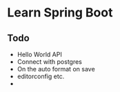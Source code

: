 # Learn Spring Boot

## Todo
- Hello World API
- Connect with postgres
- On the auto format on save
- editorconfig etc.
- 